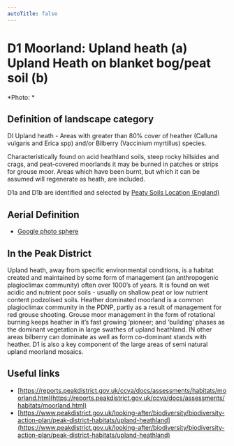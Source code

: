 ```yaml
---
autoTitle: false
---
```


# D1 Moorland: Upland heath (a) Upland Heath on blanket bog/peat soil (b)


*Photo: *

## Definition of landscape category

DI Upland heath - Areas with greater than 80% cover of heather (Calluna vulgaris and Erica spp) and/or Bilberry (Vaccinium myrtillus) species.

Characteristically found on acid heathland soils, steep rocky hillsides and crags, and peat-covered moorlands it may be burned in patches or strips for grouse moor. Areas which have been burnt, but which it can be assumed will regenerate as heath, are included.

D1a and D1b are identified and selected by [Peaty Soils Location (England)](https://naturalengland-defra.opendata.arcgis.com/datasets/1e5a1cdb2ab64b1a94852fb982c42b52_0/explore?location=52.763272%2C-2.506216%2C8.29)

## Aerial Definition


* [Google photo sphere](https://goo.gl/maps/LLR5qYkbKaQk7Gdf9) 
## In the Peak District
Upland heath, away from specific environmental conditions, is a habitat created and maintained by some form of management (an anthropogenic plagioclimax community) often over 1000’s of years. It is found on wet acidic and nutrient poor soils - usually on shallow peat or low nutrient content podzolised soils. Heather dominated moorland is a common plagioclimax community in the PDNP, partly as a result of management for red grouse shooting. Grouse moor management in the form of rotational burning keeps heather in it’s fast growing ‘pioneer; and ‘building’ phases as the dominant vegetation in large swathes of upland heathland. IN other areas bilberry can dominate as well as form co-dominant stands with heather.  D1 is also a key component of the large areas of semi natural upland moorland mosaics. 

## Useful links

* [https://reports.peakdistrict.gov.uk/ccva/docs/assessments/habitats/moorland.html(https://reports.peakdistrict.gov.uk/ccva/docs/assessments/habitats/moorland.html)
* [https://www.peakdistrict.gov.uk/looking-after/biodiversity/biodiversity-action-plan/peak-district-habitats/upland-heathland](https://www.peakdistrict.gov.uk/looking-after/biodiversity/biodiversity-action-plan/peak-district-habitats/upland-heathland)